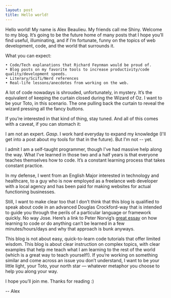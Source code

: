 ```yaml
---
layout: post 
title: Hello world! 
--- 
```


Hello world! My name is Alex Beaulieu. My friends call me Shiny. Welcome to my blog. It’s going to be the future home of many posts that I hope you’ll find useful, illuminating, and if I’m fortunate, funny on the topics of web development, code, and the world that surrounds it. 

What you can expect: 
	
	• Code/Tech explanations that Richard Feynman would be proud of.
	• Blog posts on my favorite tools to increase productivity/code quality/development speeds. 
	• Literary/Scifi/Nerd references 
	• Real-life lessons/anecdotes from working on the web. 
	

A lot of code nowadays is shrouded, unfortunately, in mystery. It’s the equivalent of keeping the curtain closed during the Wizard of Oz. I want to be your Toto, in this scenario. The one pulling back the curtain to reveal the wizard pressing all the fancy buttons. 

If you’re interested in that kind of thing, stay tuned. And all of this comes with a caveat, if you can stomach it: 

I am not an expert. *Gasp*. I work hard everyday to expand my knowledge (I'll get into a post about my tools for that in the future). But I'm not -- yet.  

I admit I am a self-taught programmer, though I've had massive help along the way. What I’ve learned in those two and a half years is that everyone teaches themselves how to code. It’s a constant learning process that takes constant practice. 

In my defense, I went from an English Major interested in technology and healthcare, to a guy who is now employed as a freelance web developer with a local agency and has been paid for making websites for actual functioning businesses. 

Still, I want to make clear too that I don’t think that this blog is qualified to speak about code in an advanced Douglas Crockford-way that is intended to guide you through the perils of a particular language or framework quickly. No way Jose. Here’s a link to Peter Norvig’s [great essay](http://norvig.com/21-days.html) on how learning to code or do anything can’t be learned in a few minutes/hours/days and why that approach is bunk anyways. 

This blog is not about easy, quick-to-learn code tutorials that offer limited wisdom. This blog is about clear instruction on complex topics, with clear examples that help me teach what I am learning to the rest of the world (which is a great way to teach yourself!). If you’re working on something similar and come across an issue you don’t understand, I want to be your little light, your Toto, your north star — whatever metaphor you choose to help you along your way. 

I hope you’ll join me. Thanks for reading :) 

-- Alex  





